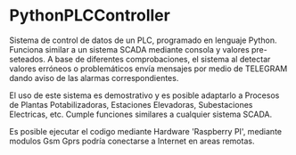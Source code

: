 # PythonPLCController
Sistema de control de datos de un PLC, programado en lenguaje Python. Funciona similar a un sistema SCADA mediante consola y valores pre-seteados. 
A base de diferentes comprobaciones, el sistema al detectar valores erróneos o problemáticos envía mensajes por medio de TELEGRAM dando aviso de las alarmas correspondientes.

El uso de este sistema es demostrativo y es posible adaptarlo a Procesos de Plantas Potabilizadoras, Estaciones Elevadoras, Subestaciones Electricas, etc.
Cumple funciones similares a cualquier sistema SCADA.

Es posible ejecutar el codigo mediante Hardware 'Raspberry PI', mediante modulos Gsm Gprs podría conectarse a Internet en areas remotas.

